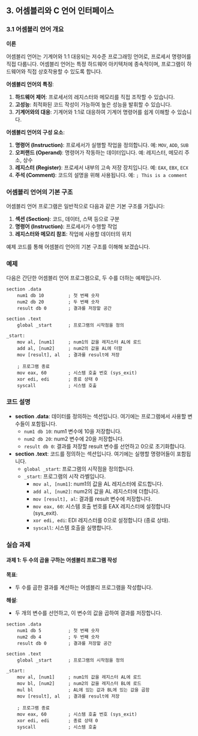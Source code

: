 ## 3. 어셈블리와 C 언어 인터페이스

### 3.1 어셈블리 언어 개요

**이론**

어셈블리 언어는 기계어와 1:1 대응되는 저수준 프로그래밍 언어로, 프로세서 명령어를 직접 다룹니다. 어셈블리 언어는 특정 하드웨어 아키텍처에 종속적이며, 프로그램이 하드웨어와 직접 상호작용할 수 있도록 합니다.

**어셈블리 언어의 특징**:
1. **하드웨어 제어**: 프로세서의 레지스터와 메모리를 직접 조작할 수 있습니다.
2. **고성능**: 최적화된 코드 작성이 가능하여 높은 성능을 발휘할 수 있습니다.
3. **기계어와의 대응**: 기계어와 1:1로 대응하여 기계어 명령어를 쉽게 이해할 수 있습니다.

**어셈블리 언어의 구성 요소**:
1. **명령어 (Instruction)**: 프로세서가 실행할 작업을 정의합니다. 예: `MOV`, `ADD`, `SUB`
2. **오퍼랜드 (Operand)**: 명령어가 작동하는 데이터입니다. 예: 레지스터, 메모리 주소, 상수
3. **레지스터 (Register)**: 프로세서 내부의 고속 저장 장치입니다. 예: `EAX`, `EBX`, `ECX`
4. **주석 (Comment)**: 코드의 설명을 위해 사용됩니다. 예: `; This is a comment`

### 어셈블리 언어의 기본 구조

어셈블리 언어 프로그램은 일반적으로 다음과 같은 기본 구조를 가집니다:
1. **섹션 (Section)**: 코드, 데이터, 스택 등으로 구분
2. **명령어 (Instruction)**: 프로세서가 수행할 작업
3. **레지스터와 메모리 참조**: 작업에 사용할 데이터의 위치

예제 코드를 통해 어셈블리 언어의 기본 구조를 이해해 보겠습니다.

### 예제

다음은 간단한 어셈블리 언어 프로그램으로, 두 수를 더하는 예제입니다.

```assembly
section .data
    num1 db 10         ; 첫 번째 숫자
    num2 db 20         ; 두 번째 숫자
    result db 0        ; 결과를 저장할 공간

section .text
    global _start      ; 프로그램의 시작점을 정의

_start:
    mov al, [num1]     ; num1의 값을 레지스터 AL에 로드
    add al, [num2]     ; num2의 값을 AL에 더함
    mov [result], al   ; 결과를 result에 저장

    ; 프로그램 종료
    mov eax, 60        ; 시스템 호출 번호 (sys_exit)
    xor edi, edi       ; 종료 상태 0
    syscall            ; 시스템 호출
```

### 코드 설명

- **section .data**: 데이터를 정의하는 섹션입니다. 여기에는 프로그램에서 사용할 변수들이 포함됩니다.
  - `num1 db 10`: num1 변수에 10을 저장합니다.
  - `num2 db 20`: num2 변수에 20을 저장합니다.
  - `result db 0`: 결과를 저장할 result 변수를 선언하고 0으로 초기화합니다.
- **section .text**: 코드를 정의하는 섹션입니다. 여기에는 실행할 명령어들이 포함됩니다.
  - `global _start`: 프로그램의 시작점을 정의합니다.
  - `_start`: 프로그램의 시작 라벨입니다.
    - `mov al, [num1]`: num1의 값을 AL 레지스터에 로드합니다.
    - `add al, [num2]`: num2의 값을 AL 레지스터에 더합니다.
    - `mov [result], al`: 결과를 result 변수에 저장합니다.
    - `mov eax, 60`: 시스템 호출 번호를 EAX 레지스터에 설정합니다 (sys_exit).
    - `xor edi, edi`: EDI 레지스터를 0으로 설정합니다 (종료 상태).
    - `syscall`: 시스템 호출을 실행합니다.

### 실습 과제

#### 과제 1: 두 수의 곱을 구하는 어셈블리 프로그램 작성

**목표**:
- 두 수를 곱한 결과를 계산하는 어셈블리 프로그램을 작성합니다.

**해설**:
- 두 개의 변수를 선언하고, 이 변수의 값을 곱하여 결과를 저장합니다.

```assembly
section .data
    num1 db 5          ; 첫 번째 숫자
    num2 db 4          ; 두 번째 숫자
    result db 0        ; 결과를 저장할 공간

section .text
    global _start      ; 프로그램의 시작점을 정의

_start:
    mov al, [num1]     ; num1의 값을 레지스터 AL에 로드
    mov bl, [num2]     ; num2의 값을 레지스터 BL에 로드
    mul bl             ; AL에 있는 값과 BL에 있는 값을 곱함
    mov [result], al   ; 결과를 result에 저장

    ; 프로그램 종료
    mov eax, 60        ; 시스템 호출 번호 (sys_exit)
    xor edi, edi       ; 종료 상태 0
    syscall            ; 시스템 호출
```
